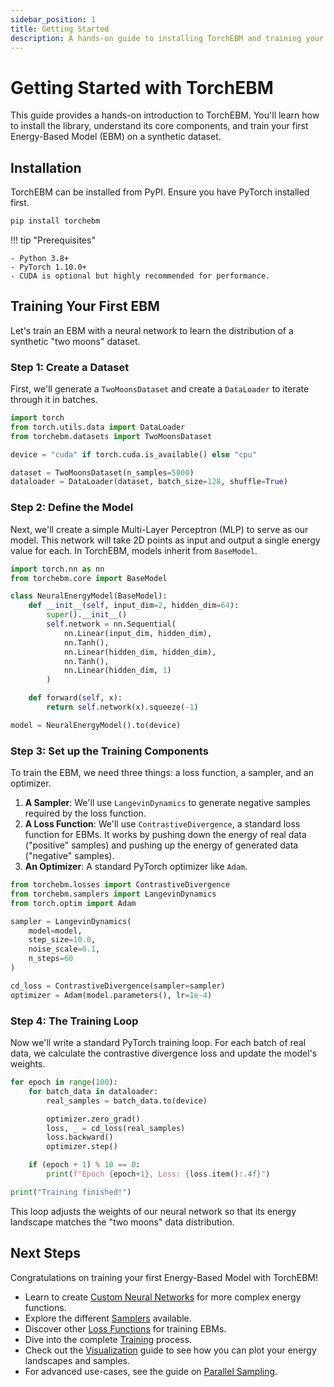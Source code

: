 ```yaml
---
sidebar_position: 1
title: Getting Started
description: A hands-on guide to installing TorchEBM and training your first Energy-Based Model.
---
```


# Getting Started with TorchEBM

This guide provides a hands-on introduction to TorchEBM. You'll learn how to install the library, understand its core components, and train your first Energy-Based Model (EBM) on a synthetic dataset.

## Installation

TorchEBM can be installed from PyPI. Ensure you have PyTorch installed first.

```bash
pip install torchebm
```

!!! tip "Prerequisites"

    - Python 3.8+
    - PyTorch 1.10.0+
    - CUDA is optional but highly recommended for performance.

## Training Your First EBM

Let's train an EBM with a neural network to learn the distribution of a synthetic "two moons" dataset.

### Step 1: Create a Dataset

First, we'll generate a `TwoMoonsDataset` and create a `DataLoader` to iterate through it in batches.

```python
import torch
from torch.utils.data import DataLoader
from torchebm.datasets import TwoMoonsDataset

device = "cuda" if torch.cuda.is_available() else "cpu"

dataset = TwoMoonsDataset(n_samples=5000)
dataloader = DataLoader(dataset, batch_size=128, shuffle=True)
```

### Step 2: Define the Model

Next, we'll create a simple Multi-Layer Perceptron (MLP) to serve as our model. This network will take 2D points as input and output a single energy value for each. In TorchEBM, models inherit from `BaseModel`.

```python
import torch.nn as nn
from torchebm.core import BaseModel

class NeuralEnergyModel(BaseModel):
    def __init__(self, input_dim=2, hidden_dim=64):
        super().__init__()
        self.network = nn.Sequential(
            nn.Linear(input_dim, hidden_dim),
            nn.Tanh(),
            nn.Linear(hidden_dim, hidden_dim),
            nn.Tanh(),
            nn.Linear(hidden_dim, 1)
        )

    def forward(self, x):
        return self.network(x).squeeze(-1)

model = NeuralEnergyModel().to(device)
```

### Step 3: Set up the Training Components

To train the EBM, we need three things: a loss function, a sampler, and an optimizer.

1.  **A Sampler**: We'll use `LangevinDynamics` to generate negative samples required by the loss function.
2.  **A Loss Function**: We'll use `ContrastiveDivergence`, a standard loss function for EBMs. It works by pushing down the energy of real data ("positive" samples) and pushing up the energy of generated data ("negative" samples).
3.  **An Optimizer**: A standard PyTorch optimizer like `Adam`.

```python
from torchebm.losses import ContrastiveDivergence
from torchebm.samplers import LangevinDynamics
from torch.optim import Adam

sampler = LangevinDynamics(
    model=model,
    step_size=10.0,
    noise_scale=0.1,
    n_steps=60
)

cd_loss = ContrastiveDivergence(sampler=sampler)
optimizer = Adam(model.parameters(), lr=1e-4)
```

### Step 4: The Training Loop

Now we'll write a standard PyTorch training loop. For each batch of real data, we calculate the contrastive divergence loss and update the model's weights.

```python
for epoch in range(100):
    for batch_data in dataloader:
        real_samples = batch_data.to(device)

        optimizer.zero_grad()
        loss, _ = cd_loss(real_samples)
        loss.backward()
        optimizer.step()

    if (epoch + 1) % 10 == 0:
        print(f"Epoch {epoch+1}, Loss: {loss.item():.4f}")

print("Training finished!")
```
This loop adjusts the weights of our neural network so that its energy landscape matches the "two moons" data distribution.

## Next Steps

Congratulations on training your first Energy-Based Model with TorchEBM!

-   Learn to create [Custom Neural Networks](custom_neural_networks.md) for more complex energy functions.
-   Explore the different [Samplers](samplers.md) available.
-   Discover other [Loss Functions](loss_functions.md) for training EBMs.
-   Dive into the complete [Training](training.md) process.
-   Check out the [Visualization](visualization.md) guide to see how you can plot your energy landscapes and samples.
-   For advanced use-cases, see the guide on [Parallel Sampling](parallel_sampling.md).


